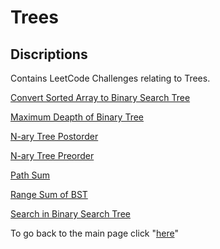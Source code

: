 # Trees
## Discriptions 
Contains LeetCode Challenges relating to Trees.

[Convert Sorted Array to Binary Search Tree](./arrayToBST/README.md)

[Maximum Deapth of Binary Tree](./maxDepth/README.md)

[N-ary Tree Postorder](./postOrder/README.md)

[N-ary Tree Preorder](./preOrder/README.md)

[Path Sum](./pathSum/README)

[Range Sum of BST](./rangeSum/README.md)

[Search in Binary Search Tree](./searchTree/README.md)

To go back to the main page click "[here](../index.md)"
